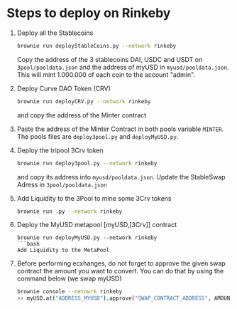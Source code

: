 # Steps to deploy on Rinkeby

1. Deploy all the Stablecoins
   ```bash
   brownie run deployStableCoins.py --network rinkeby
   ```
   Copy the address of the 3 stablecoins DAI, USDC and USDT on `3pool/pooldata.json` and the address of myUSD in `myusd/pooldata.json`. This will mint 1.000.000 of each coin to the account "admin".
2. Deploy Curve DAO Token (CRV)

   ```bash
   brownie run deployCRV.py --network rinkeby
   ```

   and copy the address of the Minter contract

3. Paste the address of the Minter Contract in both pools variable `MINTER`. The pools files are `deploy3pool.py` and `deployMyUSD.py`.

4. Deploy the tripool 3Crv token

   ```bash
   brownie run deploy3pool.py --network rinkeby
   ```

   and copy its address into `myusd/pooldata.json`. Update the StableSwap Adress in `3pool/pooldata.json`

5. Add Liquidity to the 3Pool to mine some 3Crv tokens

   ```bash
   brownie run .py --network rinkeby
   ```

6. Deploy the MyUSD metapool [myUSD,[3Crv]] contract

   ````
   brownie run deployMyUSD.py --network rinkeby
   ```bash
   Add Liquidity to the MetaPool

   ````

7. Before performing ecxhanges, do not forget to approve the given swap contract the amount you want to convert. You can do that by using the command below (we swap myUSD)
   ```bash
   brownie console --netowrk rinkeby
   >> myUSD.at("ADDRESS_MYUSD").approve("SWAP_CONTRACT_ADDRESS", AMOUNT, {'from': account.load("admin")})
   ```
